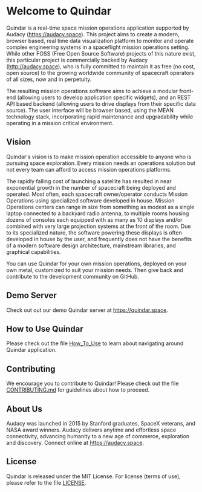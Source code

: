 # Welcome to Quindar

Quindar is a real-time space mission operations application supported by Audacy (https://audacy.space). This project aims to create a modern, browser based, real time data visualization platform to monitor and operate complex engineering systems in a spaceflight mission operations setting. While other FOSS (Free Open Source Software) projects of this nature exist, this particular project is commercially backed by Audacy (http://audacy.space), who is fully committed to maintain it as free (no cost, open source) to the growing worldwide community of spacecraft operators of all sizes, now and in perpetuity.

The resulting mission operations software aims to achieve a modular front-end (allowing users to develop application specific widgets), and an REST API based backend (allowing users to drive displays from their specific data source). The user interface will be browser based, using the MEAN technology stack, incorporating rapid maintenance and upgradability while operating in a mission critical environment. 

## Vision
Quindar's vision is to make mission operation accessible to anyone who is pursuing space exploration. Every mission needs an operations solution but not every team can afford to access mission operations platforms.

The rapidly falling cost of launching a satellite has resulted in near exponential growth in the number of spacecraft being deployed and operated. Most often, each spacecraft owner/operator conducts Mission Operations using specialized software developed in house. Mission Operations centers can range in size from something as modest as a single laptop connected to a backyard radio antenna, to multiple rooms housing dozens of consoles each equipped with as many as 10 displays and/or combined with very large projection systems at the front of the room. Due to its specialized nature, the software powering these displays is often developed in house by the user, and frequently does not have the benefits of a modern software design architecture, mainstream libraries, and graphical capabilities.

You can use Quindar for your own mission operations, deployed on your own metal, customized to suit your mission needs. Then give back and contribute to the development community on GitHub.

## Demo Server
Check out out our demo Quindar server at https://quindar.space.

## How to Use Quindar
Please check out the file [How_To_Use](https://github.com/quindar/quindar-ux/blob/develop/docs/How_To_Use.md) to learn about navigating around Quindar application.

## Contributing
We encourage you to contribute to Quindar! Please check out the file [CONTRIBUTING.md](https://github.com/quindar/quindar-ux/blob/develop/CONTRIBUTING.md) for guidelines about how to proceed.

## About Us
Audacy was launched in 2015 by Stanford graduates, SpaceX veterans, and NASA award winners. Audacy delivers anytime and effortless space connectivity, advancing humanity to a new age of commerce, exploration and discovery. Connect online at https://audacy.space.

## License
Quindar is released under the MIT License. For license (terms of use), please refer to the file [LICENSE](https://github.com/quindar/quindar-ux/blob/develop/LICENSE).



